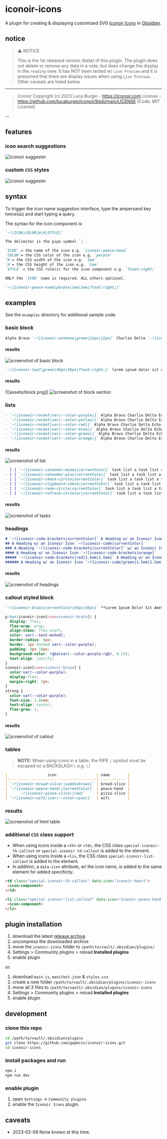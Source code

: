 # iconoir-icons

A plugin for creating & displaying customized SVG [Iconoir Icons](https://iconoir.com/) in [Obsidian](https://obsidian.md).

## notice

> ⚠️ NOTICE
> 
> This is the 1st released version (beta) of this plugin. The plugin does not delete or remove any data in a note, but does change the display in the `reading` view. It has NOT been tested w/ `Live Preview` and it is presumed that there are display issues when using `Live Preview`.  Other caveats are listed below.

---

> Iconoir
> Copyright (c) 2023 Luca Burgio - https://iconoir.com
> License - https://github.com/lucaburgio/iconoir/blob/main/LICENSE (Code: MIT License)

--

## features

### icon search suggestions

![iconoir suggester](assets/iconoir-suggester-1.gif)

### custom `CSS` styles

![iconoir suggester](assets/iconoir-suggester-2.gif)

## syntax

To trigger the icon name suggestion interface, type the ampersand key twice(`&&`) and start typing a query.

The syntax for the icon component is:

```markdown
`~![ICON|COLOR|W|H|STYLE]`

The delimiter is the pipe symbol `|`.

`ICON` = the name of the icon e.g. `iconoir-peace-hand`
`COLOR`= the CSS color of the icon e.g. `purple`
`W`= the CSS width of the icon e.g. `1em`
`H`= the CSS height of the icon e.g. `1em`
`STYLE` = the CSS rule(s) for the icon component e.g. `float:right;`

ONLY the `ICON` name is required. ALL others optional.

`~![iconoir-peace-hand|purple|1em|1em|float:right;]`
```

## examples

See the `examples` directory for additional sample code.

### basic block

```markdown
Alpha Bravo `~![iconoir-antenna|green|22px|22px]` Charlie Delta `~![iconoir-wristwatch|red|22px|22px]` Echo Foxtrot Golf `~![iconoir-golf|green|22px|22px]` Hotel India Juliet Kilo `~![iconoir-airplane|red|22px|22px]` Lima Mike November `~![iconoir-calendar|magenta|22px|22px]` Oscar Papa Quebec Romeo Sierra `~![iconoir-compass|var(--color-orange)|22px|22px]` Tango Uniform Victor `~![iconoir-dashboard-dots|red|22px|22px]` Whiskey Xray Yankee Zulu
```

#### results

![screenshot of basic block](assets/basic.png)

```markdown
`~![iconoir-leaf|green|48px|48px|float:right;]` lorem ipsum dolor sit amet, consectetur adipiscing elit. morbi bibendum commodo congue. vivamus efficitur aliquam felis, id viverra eros blandit sit amet. nam feugiat purus ac sem aliquam, sit amet dictum dui bibendum. sed tincidunt porttitor odio at feugiat. cras sed viverra libero. suspendisse potenti. nulla eu ullamcorper quam, in tempus nulla. quisque accumsan euismod finibus.
```

#### results

![[assets/block.png]]
![screenshot of block section](assets/block.png)

### lists

```markdown
- `~![iconoir-rocket|var(--color-purple)]` Alpha Bravo Charlie Delta Echo Foxtrot Golf
- `~![iconoir-rocket|var(--color-yellow)]` Alpha Bravo Charlie Delta Echo Foxtrot Golf
- `~![iconoir-rocket|var(--color-red)]` Alpha Bravo Charlie Delta Echo Foxtrot Golf
- `~![iconoir-rocket|var(--color-blue)]` Alpha Bravo Charlie Delta Echo Foxtrot Golf
- `~![iconoir-rocket|var(--color-green)]` Alpha Bravo Charlie Delta Echo Foxtrot Golf
- `~![iconoir-rocket|var(--color-orange)]` Alpha Bravo Charlie Delta Echo Foxtrot Golf
```

#### results

![screenshot of list](assets/list.png)

```markdown
- [ ] `~![iconoir-calendar-minus|currentColor]` task list a task list a task list
- [ ] `~![iconoir-calendar-plus|currentColor]` task list a task list a task list
- [ ] `~![iconoir-check-circle|currentColor]` task list a task list a task list
- [ ] `~![iconoir-clipboard-check|currentColor]` task list a task list a task list
- [ ] `~![iconoir-redo-circle|currentColor]` task list a task list a task list
- [ ] `~![iconoir-refresh-circular|currentColor]` task list a task list a task list
```

#### results

![screenshot of tasks](assets/tasks.png)


### headings

```markdown
# `~![iconoir-code-brackets|currentColor]` A Heading w/ an Iconoir Icon
## A Heading w/ an Iconoir Icon `~![iconoir-code|currentColor]`
### A Heading `~![iconoir-code-brackets|currentColor]` w/ an Iconoir Icon
#### A Heading w/ an Iconoir Icon `~![iconoir-code-brackets|orange]`
##### `~![iconoir-code-brackets|red|1.5em|1.5em]` A Heading w/ an Iconoir Icon
###### A Heading w/ an Iconoir Icon `~![iconoir-code|green|1.5em|1.5em]`
```

#### results

![screenshot of headings](assets/headings.png)

### callout styled block

```markdown
`~![iconoir-brain|currentColor|48px|48px]` **Lorem Ipsum Dolor Sit Amet** consectetur adipiscing elit. morbi bibendum commodo congue. vivamus efficitur aliquam felis, id viverra eros blandit sit amet. nam feugiat purus ac sem aliquam, sit amet dictum dui bibendum. sed tincidunt porttitor odio at feugiat. cras sed viverra libero. suspendisse potenti. nulla eu ullamcorper quam, in tempus nulla. quisque accumsan euismod finibus.
```

```css
p:has(iconoir-icon[name=iconoir-brain]) {
  display: flex;
  flex-wrap: wrap;
  align-items: flex-start;
  color: var(--text-muted);
  border-radius: 6px;
  border: 2px dashed var(--color-purple);
  padding: 9px 18px;
  background-color: rgba(var(--color-purple-rgb), 0.15);
  text-align: justify;
}
iconoir-icon[name=iconoir-brain] {
  color:var(--color-purple);
  display:flex;
  margin-right: 7px;
}
strong {
  color:var(--color-purple);
  font-size: 1.88em;  
  text-align: center;
  flex-grow: 1;
}
```

#### results

![screenshot of callout](assets/callout.png)

### tables

> **NOTE:** When using icons in a table, the PIPE `|` symbol must be escaped w/ a BACKSLASH `\`
> e.g. `\|`

```markdown
|                  icon                  | name        |
|:--------------------------------------:| ----------- |
| `~![iconoir-bread-slice\|saddlebrown]` | bread-slice |
| `~![iconoir-peace-hand\|currentColor]` | peace-hand  |
|     `~![iconoir-pizza-slice\|red]`     | pizza-slice |
| `~![iconoir-wifi\|var(--color-cyan)]`  | wifi        |
```

### results

![screenshot of html table](assets/tables.png)


### additional `CSS` class support

- When using icons inside a `<th>` or  `<td>`, the CSS class `special-iconoir-th-callout` or `special-iconoir-td-callout` is added to the element.
- When using icons inside a `<li>`, the CSS class `special-iconoir-list-callout` is added to the element.
- In addition, a `data-icon` attribute, w/ the icon name, is added to the same element for added specificity.

```html
<td class="special-iconoir-th-callout" data-icon="iconoir-heart">
 <icon-component>
</td>

<li class="special-iconoir-list-callout" data-icon="iconoir-peace-hand">
 <icon-component>
</li>
```

## plugin installation

1. download the latest [release archive](https://github.com/gapmiss/iconoir-icons/releases/download/0.0.1/iconoir-icons-v0.0.1.zip)
2. uncompress the downloaded archive
3. move the `iconoir-icons` folder to `/path/to/vault/.obsidian/plugins/` 
4.  Settings > Community plugins > reload **Installed plugins**
5.  enable plugin

or:

1.  download `main.js`, `manifest.json` & `styles.css`
2.  create a new folder `/path/to/vault/.obsidian/plugins/iconoir-icons`
3.  move all 3 files to `/path/to/vault/.obsidian/plugins/iconoir-icons`
4.  Settings > Community plugins > reload **Installed plugins**
5.  enable plugin

## development

### clone this repo

```bash
cd /path/to/vault/.obsidian/plugins
git clone https://github.com/gapmiss/iconoir-icons.git
cd iconoir-icons
```

### install packages and run

```bash
npm i
npm run dev
```

### enable plugin

1.  open `Settings` → `Community plugins`
2.  enable the `Iconoir Icons` plugin.

## caveats

- 2023-02-09 None known at this time.
